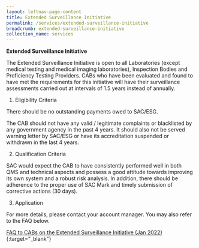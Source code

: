 ```yaml
---
layout: leftnav-page-content
title: Extended Surveillance Initiative
permalink: /services/extended-surveillance-initiative
breadcrumb: extended-surveillance-initiative
collection_name: services
---
```


**Extended Surveillance Initiative**

 

The Extended Surveillance Initiative is open to all Laboratories (except medical testing and medical imaging laboratories), Inspection Bodies and Proficiency Testing Providers. CABs who have been evaluated and found to have met the requirements for this initiative will have their surveillance assessments carried out at intervals of 1.5 years instead of annually.

 

1.  Eligibility Criteria
 

There should be no outstanding payments owed to SAC/ESG.

 

The CAB should not have any valid / legitimate complaints or blacklisted by any government agency in the past 4 years. It should also not be served warning letter by SAC/ESG or have its accreditation suspended or withdrawn in the last 4 years.

 
2.  Qualification Criteria
 

SAC would expect the CAB to have consistently performed well in both QMS and technical aspects and possess a good attitude towards improving its own system and a robust risk analysis. In addition, there should be adherence to the proper use of SAC Mark and timely submission of corrective actions (30 days).

 
3.  Application
 

For more details, please contact your account manager. You may also refer to the FAQ below.

[FAQ to CABs on the Extended Surveillance Initiative (Jan 2022)](/files/documents/FAQ-to-CABs.pdf){:target="_blank"}


